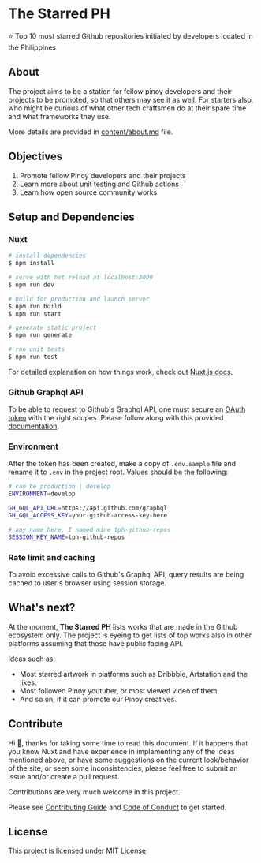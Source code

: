 # The Starred PH

:star: Top 10 most starred Github repositories initiated by developers located in the Philippines

## About

The project aims to be a station for fellow pinoy developers and their projects to be promoted, so that others may see it as well. For starters also, who might be curious of what other tech craftsmen do at their spare time and what frameworks they use.

More details are provided in [content/about.md](https://github.com/rhanmiano/the-starred-ph/blob/master/content/about.md) file.

## Objectives

1. Promote fellow Pinoy developers and their projects
2. Learn more about unit testing and Github actions
3. Learn how open source community works

## Setup and Dependencies

### Nuxt

```bash
# install dependencies
$ npm install

# serve with hot reload at localhost:3000
$ npm run dev

# build for production and launch server
$ npm run build
$ npm run start

# generate static project
$ npm run generate

# run unit tests
$ npm run test
```

For detailed explanation on how things work, check out [Nuxt.js docs](https://nuxtjs.org).

### Github Graphql API

To be able to request to Github's Graphql API, one must secure an [OAuth token](https://docs.github.com/en/github/authenticating-to-github/keeping-your-account-and-data-secure/creating-a-personal-access-token) with the right scopes. Please follow along with this provided [documentation](https://docs.github.com/en/graphql/guides/forming-calls-with-graphql#authenticating-with-graphql).

### Environment

After the token has been created, make a copy of `.env.sample` file and rename it to `.env` in the project root. Values should be the following:

```bash
# can be production | develop
ENVIRONMENT=develop

GH_GQL_API_URL=https://api.github.com/graphql
GH_GQL_ACCESS_KEY=your-github-access-key-here

# any name here, I named mine tph-github-repos
SESSION_KEY_NAME=tph-github-repos
```

### Rate limit and caching

To avoid excessive calls to Github's Graphql API, query results are being cached to user's browser using session storage.

## What's next?

At the moment, **The Starred PH** lists works that are made in the Github ecosystem only. The project is eyeing to get lists of top works also in other platforms assuming that those have public facing API.

Ideas such as:

- Most starred artwork in platforms such as Dribbble, Artstation and the likes.
- Most followed Pinoy youtuber, or most viewed video of them.
- And so on, if it can promote our Pinoy creatives.

## Contribute

Hi :wave:, thanks for taking some time to read this document. If it happens that you know Nuxt and have experience in implementing any of the ideas mentioned above, or have some suggestions on the current look/behavior of the site, or seen some inconsistencies, please feel free to submit an issue and/or create a pull request.

Contributions are very much welcome in this project.

Please see [Contributing Guide](https://github.com/rhanmiano/the-starred-ph/blob/master/.github/CONTRIBUTING.md) and [Code of Conduct](https://github.com/rhanmiano/the-starred-ph/blob/master/.github/CODE_OF_CONDUCT.md) to get started.

## License

This project is licensed under [MIT License](https://github.com/rhanmiano/the-starred-ph/blob/master/LICENSE.md)
